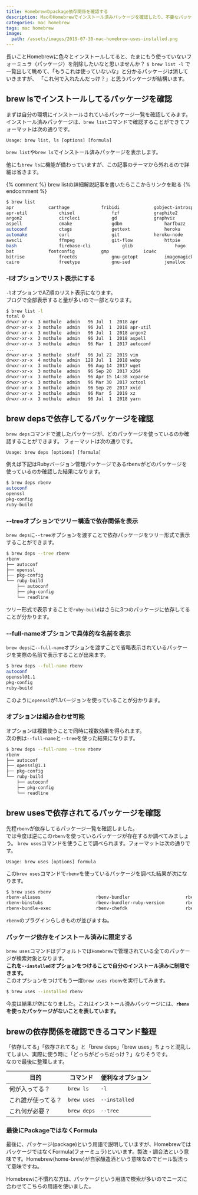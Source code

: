 ```yaml
---
title: Homebrewのpackage依存関係を確認する
description: MacのHomebrewでインストール済みパッケージを確認したり、不要なパッケージ削除前にパッケージがどのパッケージで使われているのか、パッケージを使うにはどのパッケージが必要なのか、Homebrew上のパッケージ依存関係を確認する方法について説明する記事です。
categories: mac homebrew
tags: mac homebrew
image:
  path: /assets/images/2019-07-30-mac-homebrew-uses-installed.png
---
```

長いことHomebrewに色々とインストールしてると、たまにもう使っていないフォーミュラ（パッケージ）を削除したいなと思いませんか？
`$ brew list -l` で一覧出して眺めて、「もうこれは使っていないな」と分かるパッケージは消していきますが、
「これ何で入れたんだっけ？」と思うパッケージが結構います。


## brew lsでインストールしてるパッケージを確認

まずは自分の環境にインストールされているパッケージ一覧を確認してみます。  
インストール済みパッケージは、`brew list`コマンドで確認することができてフォーマットは次の通りです。

`Usage: brew list, ls [options] [formula]`

`brew list`や`brew ls`でインストール済みパッケージを表示します。

他にも`brew ls`に機能が備わっていますが、この記事のテーマから外れるので詳細は省きます。

{% comment %}
brew listの詳細解説記事を書いたらここからリンクを貼る
{% endcomment %}

```sh
$ brew list
apr				carthage			fribidi				gobject-introspection		jpeg				libvterm			msgpack				pcre				pyenv				selenium-server-standalone	xcparse
apr-util			chisel				fzf				graphite2			jq				libyaml				mysql@5.6			pcre2				python				sqlite				xctool
argon2				circleci			gd				graphviz			lame				libzip				neovim				perl				python@2			the_silver_searcher		xvid
aspell				cmake				gdbm				harfbuzz			libffi				lua				nginx				phantomjs			python@3.8			tig				xz
autoconf			ctags				gettext				heroku				libpng				luajit				node				php				rbenv				tree				yarn
automake			curl				git				heroku-node			libpq				lzo				nvm				pixman				rbspy				unibilium
awscli				ffmpeg				git-flow			httpie				libsodium			mas				oniguruma			pkg-config			readline			unixodbc
bash				firebase-cli			glib				hugo				libtermkey			mcrypt				openssl				plantuml			redis				vim
bat				fontconfig			gmp				icu4c				libtiff				mhash				openssl@1.1			pngpaste			rsync				webp
bitrise				freetds				gnu-getopt			imagemagick			libtool				mkcert				pango				postgresql			ruby				wget
cairo				freetype			gnu-sed				jemalloc			libuv				mono				parallel			pstree				ruby-build			x264
```

### -lオプションでリスト表示にする

`-l`オプションでAZ順のリスト表示になります。  
ブログで全部表示すると量が多いので一部となります。

```sh
$ brew list -l
total 0
drwxr-xr-x  3 mothule  admin   96 Jul  1  2018 apr
drwxr-xr-x  3 mothule  admin   96 Jul  1  2018 apr-util
drwxr-xr-x  3 mothule  admin   96 Jul  1  2018 argon2
drwxr-xr-x  3 mothule  admin   96 Jul  1  2018 aspell
drwxr-xr-x  3 mothule  admin   96 Mar  1  2017 autoconf
...
drwxr-xr-x  3 mothule  staff   96 Jul 22  2019 vim
drwxr-xr-x  4 mothule  admin  128 Jul  1  2018 webp
drwxr-xr-x  3 mothule  admin   96 Aug 14  2017 wget
drwxr-xr-x  3 mothule  admin   96 Sep 20  2017 x264
drwxr-xr-x  3 mothule  admin   96 Apr 15 14:38 xcparse
drwxr-xr-x  3 mothule  admin   96 Mar 30  2017 xctool
drwxr-xr-x  3 mothule  admin   96 Sep 20  2017 xvid
drwxr-xr-x  3 mothule  admin   96 Mar  5  2019 xz
drwxr-xr-x  3 mothule  admin   96 Jul  1  2018 yarn
```

## brew depsで依存してるパッケージを確認

`brew deps`コマンドで渡したパッケージが、どのパッケージを使っているのか確認することができます。
フォーマットは次の通りです。

`Usage: brew deps [options] [formula]`

例えば下記はRubyバージョン管理パッケージであるrbenvがどのパッケージを使っているのか確認した結果になります。

```sh
$ brew deps rbenv
autoconf
openssl
pkg-config
ruby-build
```

### --treeオプションでツリー構造で依存関係を表示

`brew deps`に`--tree`オプションを渡すことで依存パッケージをツリー形式で表示することができます。

```sh
$ brew deps --tree rbenv
rbenv
├── autoconf
├── openssl
├── pkg-config
└── ruby-build
    ├── autoconf
    ├── pkg-config
    └── readline
```
ツリー形式で表示することで`ruby-build`はさらに3つのパッケージに依存してることが分かります。

### --full-nameオプションで具体的な名前を表示

`brew deps`に`--full-name`オプションを渡すことで省略表示されているパッケージを実際の名前で表示することが出来ます。

```sh
$ brew deps --full-name rbenv
autoconf
openssl@1.1
pkg-config
ruby-build
```

このように`openssl`が1.1バージョンを使っていることが分かります。

### オプションは組み合わせ可能

オプションは複数使うことで同時に複数効果を得られます。  
次の例は`--full-name`と`--tree`を使った結果になります。

```sh
$ brew deps --full-name --tree rbenv
rbenv
├── autoconf
├── openssl@1.1
├── pkg-config
└── ruby-build
    ├── autoconf
    ├── pkg-config
    └── readline
```

## brew usesで依存されてるパッケージを確認

先程`rbenv`が依存してるパッケージ一覧を確認しました。  
では今度は逆にこの`rbenv`を使っているパッケージが存在するか調べてみましょう。
`brew uses`コマンドを使うことで調べられます。フォーマットは次の通りです。

`Usage: brew uses [options] formula`

この`brew uses`コマンドで`rbenv`を使っているパッケージを調べた結果が次になります。

```sh
$ brew uses rbenv
rbenv-aliases                     rbenv-bundler                     rbenv-communal-gems               rbenv-gemset                      rbenv-whatis
rbenv-binstubs                    rbenv-bundler-ruby-version        rbenv-ctags                       rbenv-use
rbenv-bundle-exec                 rbenv-chefdk                      rbenv-default-gems                rbenv-vars
```

`rbenv`のプラグインらしきものが並びますね。

### パッケージ依存をインストール済みに限定する
`brew uses`コマンドはデフォルトでは`Homebrew`で管理されている全てのパッケージが検索対象となります。  
**これを`--installed`オプションをつけることで自分のインストール済みに制限できます。**  
このオプションをつけてもう一度`brew uses rbenv`を実行してみます。

```sh
$ brew uses --installed rbenv

```

今度は結果が空になりました。これはインストール済みパッケージには、**`rbenv`を使ったパッケージがないことを表しています。**

## brewの依存関係を確認できるコマンド整理

「依存してる」「依存されてる」と「brew deps」「brew uses」ちょっと混乱してしまい、実際に使う時に「どっちがどっちだっけ？」なりそうです。  
なので最後に整理します。

|目的|コマンド|便利なオプション|
|---|---|---|
|何が入ってる？|`brew ls`|`-l`|
|これ誰が使ってる？|`brew uses`|`--installed`|
|これ何が必要？|`brew deps`|`--tree`|

### 最後にPackageではなくFormula
最後に、パッケージ(package)という用語で説明していますが、HomebrewではパッケージではなくFormula(フォーミュラ)といいます。製法・調合法という意味です。Homebrew(home-brew)が自家醸造酒という意味なのでビール製法って意味ですね。

Homebrewに不慣れな方は、パッケージという用語で検索が多いのでニーズに合わせてこちらの用語を使いました。
